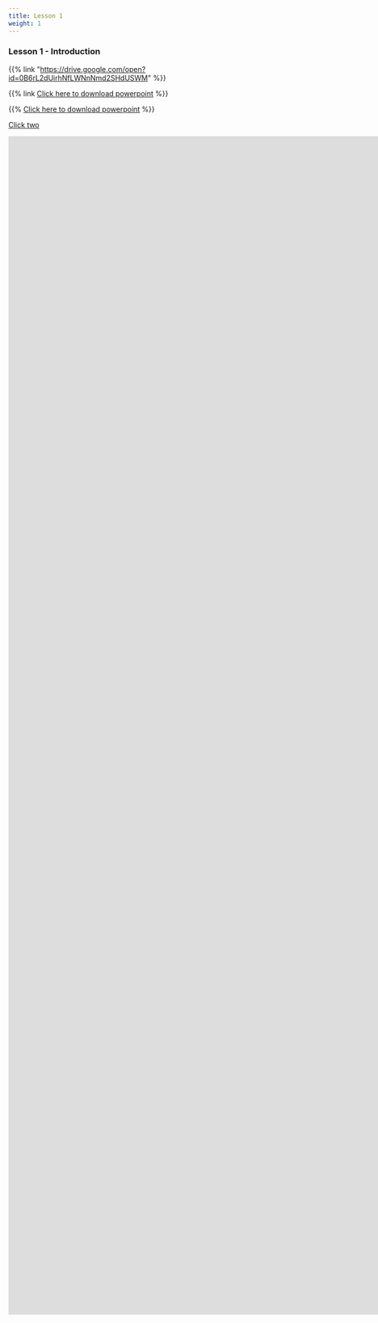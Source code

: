 ```yaml
---
title: Lesson 1
weight: 1
---
```

### Lesson 1 - Introduction

{{% link "https://drive.google.com/open?id=0B6rL2dUirhNfLWNnNmd2SHdUSWM" %}}

{{% link [Click here to download powerpoint](https://docs.google.com/presentation/d/1cg5hveW_THi6_YeAgQ3Cfo61Scz5ezAXmvs6hwfJQ3g/export?format=ppt) %}}

{{% [Click here to download powerpoint](https://docs.google.com/presentation/d/1cg5hveW_THi6_YeAgQ3Cfo61Scz5ezAXmvs6hwfJQ3g/export?format=ppt) %}}

[Click two](https://docs.google.com/presentation/d/e/2PACX-1vQHutAL0Iq2rBprb2YhwO84kWY477talRd4WGSnb4KVFJqSt-GSL4xjRkdsdzAoxPbkxOVtBYKoWPW7/export?format=ppt)

<iframe src="https://docs.google.com/presentation/d/e/2PACX-1vQHutAL0Iq2rBprb2YhwO84kWY477talRd4WGSnb4KVFJqSt-GSL4xjRkdsdzAoxPbkxOVtBYKoWPW7/embed?start=false&loop=false&delayms=60000" frameborder="0" width="3072" height="2333" allowfullscreen="true" mozallowfullscreen="true" webkitallowfullscreen="true"></iframe>
